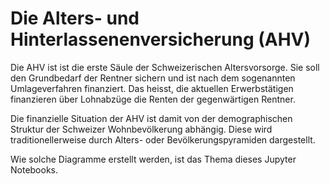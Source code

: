 # Die Alters- und Hinterlassenenversicherung (AHV)

Die AHV ist ist die erste Säule der Schweizerischen Altersvorsorge. Sie
soll den Grundbedarf der Rentner sichern und ist nach dem sogenannten
Umlageverfahren finanziert. Das heisst, die aktuellen Erwerbstätigen
finanzieren über Lohnabzüge die Renten der gegenwärtigen Rentner.

Die finanzielle Situation der AHV ist damit von der demographischen
Struktur der Schweizer Wohnbevölkerung abhängig. Diese wird
traditionellerweise durch Alters- oder Bevölkerungspyramiden
dargestellt.

Wie solche Diagramme erstellt werden, ist das Thema dieses 
Jupyter Notebooks.
